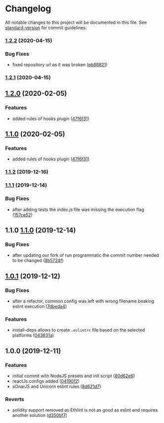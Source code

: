 # Changelog

All notable changes to this project will be documented in this file. See [standard-version](https://github.com/conventional-changelog/standard-version) for commit guidelines.

### [1.2.2](https://gitlab.com/atixlabs-oss/eslint-config/compare/v1.2.1...v1.2.2) (2020-04-15)


### Bug Fixes

* fixed repository url as it was broken ([eb88821](https://gitlab.com/atixlabs-oss/eslint-config/commit/eb88821db258e534139090d3f3c9a7693ee6ca7d))

### [1.2.1](https://github.com/atixlabs/eslint-cofnig/compare/v1.2.0...v1.2.1) (2020-04-15)

## [1.2.0](https://github.com/atixlabs/eslint-cofnig/compare/v1.1.2...v1.2.0) (2020-02-05)


### Features

* added rules of hooks plugin ([47f6f31](https://github.com/atixlabs/eslint-cofnig/commit/47f6f3100da8bdf55d43271e42333907f0a8318a))

## [1.1.0](https://github.com/atixlabs/eslint-cofnig/compare/v1.1.2...v1.1.0) (2020-02-05)


### Features

* added rules of hooks plugin ([47f6f31](https://github.com/atixlabs/eslint-cofnig/commit/47f6f3100da8bdf55d43271e42333907f0a8318a))

### [1.1.2](https://github.com/atixlabs/eslint-cofnig/compare/v1.1.1...v1.1.2) (2019-12-16)

### [1.1.1](https://gitlab.com/atixlabs/eslint-config/compare/v1.1.0...v1.1.1) (2019-12-14)


### Bug Fixes

* after adding tests the index.js file was missing the execution flag ([157ce52](https://gitlab.com/atixlabs/eslint-config/commit/157ce52a320e2e1f5342416670d898fabec7f351))

## 1.1.0 [1.1.0](https://gitlab.com/atixlabs/eslint-config/compare/1.0.1...1.1.0) (2019-12-14)


### Bug Fixes

* after updating our fork of run programmatic the commit number needed to be changed ([8b5724f](https://gitlab.com/atixlabs/eslint-config/commit/8b5724fd55e8d9426d873e7b508799f5759e0e48))

## [1.0.1](https://gitlab.com/atixlabs/eslint-config/compare/1.0.0...1.0.1) (2019-12-12)

### Bug Fixes

* after a refactor, common config was left with wrong filename beaking eslint execution ([7dbeda4](https://gitlab.com/atixlabs/eslint-config/commit/7dbeda4))

### Features

* install-deps allows to create `.eslintrc` file based on the selected platforms ([043831a](https://gitlab.com/atixlabs/eslint-config/commit/043831a))

## 1.0.0 (2019-12-11)

### Features

* initial commit with NodeJS presets and init script ([80d62e6](https://gitlab.com/atixlabs/eslint-config/commit/80d62e6))
* reactJs configs added ([04190f2](https://gitlab.com/atixlabs/eslint-config/commit/04190f2))
* sOnarJS and Unicorn eslint rules ([8d621d7](https://gitlab.com/atixlabs/eslint-config/commit/8d621d7))


### Reverts

* solidity support removed as Ethlint is not as good as eslint and requires another solution ([d350bf7](https://gitlab.com/atixlabs/eslint-config/commit/d350bf7))
